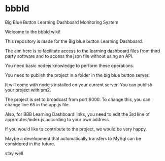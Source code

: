 # bbbld
Big Blue Button Learning Dashboard Monitoring System

Welcome to the bbbld wiki!

This repository is made for the Big blue button Learning Dashboard.

The aim here is to facilitate access to the learning dashboard files from third party software and to access the json file without using an API.

You need basic nodejs knowledge to perform these operations.

You need to publish the project in a folder in the big blue button server.

It will come with nodejs installed on your current server. You can publish your project with pm2.

The project is set to broadcast from port 9000. To change this, you can change line 65 in the app.js file.

Also, for BBB Learning Dashboard links, you need to edit the 3rd line of app/routes/index.js according to your own address.

If you would like to contribute to the project, we would be very happy.

Maybe a development that automatically transfers to MySql can be considered in the future.

stay well
